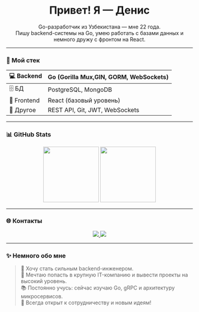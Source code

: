 <h1 align="center">Привет! Я — Денис</h1>

<p align="center">
  Go-разработчик из Узбекистана — мне 22 года.<br/>
  Пишу backend-системы на Go, умею работать с базами данных и немного дружу с фронтом на React.
</p>

---

### 🚀 Мой стек

| 💻 Backend | Go (Gorilla Mux,GIN, GORM, WebSockets) |
|-----------|-------------------------------------|
| 🗄️ БД     | PostgreSQL, MongoDB                |
| 🎨 Frontend | React (базовый уровень)            |
| 🔧 Другое  | REST API, Git, JWT, WebSockets     |

---

### 📊 GitHub Stats

<p align="center">
  <img src="https://github-readme-stats.vercel.app/api/top-langs/?username=mrevds&layout=compact&theme=tokyonight&exclude_repo=marketr,sarvar,cryptoedu,mrevds.tomine,swipe,drsocial" height="150"/>
  <img src="https://github-readme-stats.vercel.app/api/top-langs/?username=mrevds&layout=compact&theme=tokyonight" height="150"/>
</p>

---

### 🌐 Контакты

<p align="center">
  <a href="https://t.me/mrevds">
    <img src="https://img.shields.io/badge/Telegram-2CA5E0?style=for-the-badge&logo=telegram&logoColor=white" />
  </a>
  <a href="https://leetcode.com/mrevds">
    <img src="https://img.shields.io/badge/LeetCode-FFA116?style=for-the-badge&logo=leetcode&logoColor=white" />
  </a>
</p>

---

### ✨ Немного обо мне

> 🎯 Хочу стать сильным backend-инженером.  
> 🚀 Мечтаю попасть в крупную IT-компанию и вывести проекты на высокий уровень.  
> 📚 Постоянно учусь: сейчас изучаю Go, gRPC и архитектуру микросервисов.  
> 💬 Всегда открыт к сотрудничеству и новым идеям!
